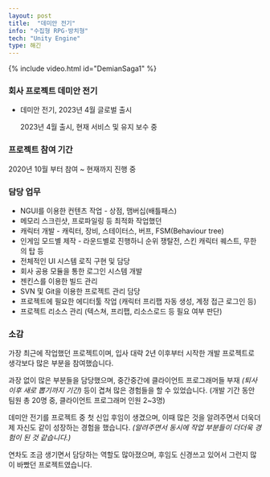 ```yaml
---
layout: post
title:  "데미안 전기"
info: "수집형 RPG·방치형"
tech: "Unity Engine"
type: 해긴
---
```


{% include video.html id="DemianSaga1" %}

### 회사 프로젝트 데미안 전기
* 데미안 전기, 2023년 4월 글로벌 출시

	2023년 4월 출시, 현재 서비스 및 유지 보수 중
   
### 프로젝트 참여 기간
2020년 10월 부터 참여 ~ 현재까지 진행 중

### 담당 업무
* NGUI를 이용한 컨텐츠 작업 - 상점, 맴버십(배틀패스)
* 메모리 스크린샷, 프로파일링 등 최적화 작업했던
* 캐릭터 개발 - 캐릭터, 장비, 스테이터스, 버프, FSM(Behaviour tree)
* 인게임 모드별 제작 - 라운드별로 진행하니 순위 쟁탈전, 스킨 캐릭터 퀘스트, 무한의 탑 등
* 전체적인 UI 시스템 로직 구현 및 담당
* 회사 공용 모듈을 통한 로그인 시스템 개발
* 젠킨스를 이용한 빌드 관리
* SVN 및 Git을 이용한 프로젝트 관리 담당
* 프로젝트에 필요한 에디터툴 작업 (캐릭터 프리팹 자동 생성, 계정 접근 로그인 등)
* 프로젝트 리소스 관리 (텍스쳐, 프리팹, 리소스로드 등 필요 여부 판단)

### 소감
가장 최근에 작업했던 프로젝트이며, 입사 대략 2년 이후부터 시작한 개발 프로젝트로 생각보다 많은 부분을 참여했습니다. 

과장 없이 많은 부분들을 담당했으며, 중간중간에 클라이언트 프로그래머들 부재 _(퇴사 이후 새로 뽑기까지 기간)_ 등이 겹쳐 많은 경험들을 할 수 있었습니다. (개발 기간 동안 팀원 총 20명 중, 클라이언트 프로그래머 인원 2~3명)

데미안 전기를 프로젝트 중 첫 신입 후임이 생겼으며, 이때 많은 것을 알려주면서 더욱더 제 자신도 같이 성장하는 경험을 했습니다. _(알려주면서 동시에 작업 부분들이 더더욱 경험이 된 것 같습니다.)_

연차도 조금 생기면서 담당하는 역할도 많아졌으며, 후임도 신경쓰고 있어서 그런지 많이 바빴던 프로젝트였습니다.